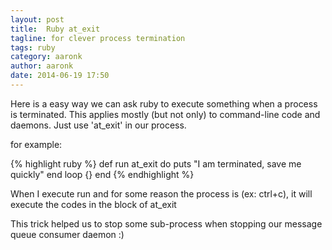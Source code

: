 ```yaml
---
layout: post
title:  Ruby at_exit
tagline: for clever process termination
tags: ruby
category: aaronk
author: aaronk
date: 2014-06-19 17:50
---
```

Here is a easy way we can ask ruby to execute something when a process is terminated. This applies mostly (but not only) to command-line code and daemons. Just use 'at_exit' in our process.

for example:

{% highlight ruby %}
def run
  at_exit do
    puts "I am terminated, save me quickly"
  end
  loop {}
end
{% endhighlight %}

When I execute run and for some reason the process is (ex: ctrl+c), it will execute the codes in the block of at_exit

This trick helped us to stop some sub-process when stopping our message queue consumer daemon :)
